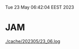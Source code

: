 Tue 23 May 06:42:04 EEST 2023
# JAM
<a href='./cache/202305/23_06.log'>./cache/202305/23_06.log</a>
